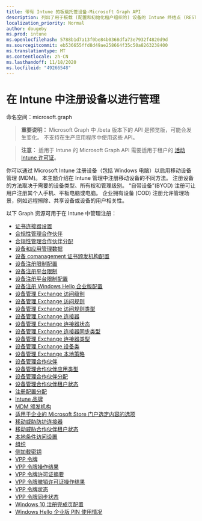 ```yaml
---
title: 带有 Intune 的板载托管设备-Microsoft Graph API
description: 列出了用于板载 (配置和初始化租户组织的) 设备的 Intune 终结点 (REST) 的 Microsoft Graph API。
localization_priority: Normal
author: dougeby
ms.prod: intune
ms.openlocfilehash: 5788b1d7a13f0be84b0368dfa73e7932f4820d9d
ms.sourcegitcommit: eb536655ffd8d49ae258664f35c50a8263238400
ms.translationtype: MT
ms.contentlocale: zh-CN
ms.lasthandoff: 11/18/2020
ms.locfileid: "49266548"
---
```

# <a name="enroll-devices-for-management-in-intune"></a>在 Intune 中注册设备以进行管理

命名空间：microsoft.graph

> **重要说明：** Microsoft Graph 中 /beta 版本下的 API 是预览版，可能会发生变化。 不支持在生产应用程序中使用这些 API。

> **注意：** 适用于 Intune 的 Microsoft Graph API 需要适用于租户的 [活动 Intune 许可证](https://go.microsoft.com/fwlink/?linkid=839381)。

你可以通过 Microsoft Intune 注册设备（包括 Windows 电脑）以启用移动设备管理 (MDM)。 本主题介绍在 Intune 管理中注册移动设备的不同方法。 注册设备的方法取决于需要的设备类型、所有权和管理级别。 “自带设备”(BYOD) 注册可让用户注册其个人手机、平板电脑或电脑。 企业拥有设备 (COD) 注册允许管理场景，例如远程擦除、共享设备或设备的用户相关性。

以下 Graph 资源可用于在 Intune 中管理注册：

- [证书连接器设置](intune-onboarding-certificateconnectorsetting.md)
- [合规性管理合作伙伴](intune-onboarding-compliancemanagementpartner.md)
- [合规性管理合作伙伴分配](intune-onboarding-compliancemanagementpartnerassignment.md)
- [设备和应用管理数据](intune-onboarding-deviceandappmanagementdata.md)
- [设备 comanagement 证书颁发机构配置](intune-onboarding-devicecomanagementauthorityconfiguration.md)
- [设备注册限制配置](intune-onboarding-deviceenrollmentlimitconfiguration.md)
- [设备注册平台限制](intune-onboarding-deviceenrollmentplatformrestriction.md)
- [设备注册平台限制配置](intune-onboarding-deviceenrollmentplatformrestrictionsconfiguration.md)
- [设备注册 Windows Hello 企业版配置](intune-onboarding-deviceenrollmentwindowshelloforbusinessconfiguration.md)
- [设备管理 Exchange 访问级别](intune-onboarding-devicemanagementexchangeaccesslevel.md)
- [设备管理 Exchange 访问规则](intune-onboarding-devicemanagementexchangeaccessrule.md)
- [设备管理 Exchange 访问规则类型](intune-onboarding-devicemanagementexchangeaccessruletype.md)
- [设备管理 Exchange 连接器](intune-onboarding-devicemanagementexchangeconnector.md)
- [设备管理 Exchange 连接器状态](intune-onboarding-devicemanagementexchangeconnectorstatus.md)
- [设备管理 Exchange 连接器同步类型](intune-onboarding-devicemanagementexchangeconnectorsynctype.md)
- [设备管理 Exchange 连接器类型](intune-onboarding-devicemanagementexchangeconnectortype.md)
- [设备管理 Exchange 设备类](intune-onboarding-devicemanagementexchangedeviceclass.md)
- [设备管理 Exchange 本地策略](intune-onboarding-devicemanagementexchangeonpremisespolicy.md)
- [设备管理合作伙伴](intune-onboarding-devicemanagementpartner.md)
- [设备管理合作伙伴应用类型](intune-onboarding-devicemanagementpartnerapptype.md)
- [设备管理合作伙伴分配](intune-onboarding-devicemanagementpartnerassignment.md)
- [设备管理合作伙伴租户状态](intune-onboarding-devicemanagementpartnertenantstate.md)
- [注册配置分配](intune-onboarding-enrollmentconfigurationassignment.md)
- [Intune 品牌](intune-onboarding-intunebrand.md)
- [MDM 颁发机构](intune-onboarding-mdmauthority.md)
- [适用于企业的 Microsoft Store 门户选定内容的选项](intune-onboarding-microsoftstoreforbusinessportalselectionoptions.md)
- [移动威胁防护连接器](intune-onboarding-mobilethreatdefenseconnector.md)
- [移动威胁合作伙伴租户状态](intune-onboarding-mobilethreatpartnertenantstate.md)
- [本地条件访问设置](intune-onboarding-onpremisesconditionalaccesssettings.md)
- [组织](intune-onboarding-organization.md)
- [侧加载密钥](intune-onboarding-sideloadingkey.md)
- [VPP 令牌](intune-onboarding-vpptoken.md)
- [VPP 令牌操作结果](intune-onboarding-vpptokenactionresult.md)
- [VPP 令牌许可证摘要](intune-onboarding-vpptokenlicensesummary.md)
- [VPP 令牌撤销许可证操作结果](intune-onboarding-vpptokenrevokelicensesactionresult.md)
- [VPP 令牌状态](intune-onboarding-vpptokenstate.md)
- [VPP 令牌同步状态](intune-onboarding-vpptokensyncstatus.md)
- [Windows 10 注册完成页配置](intune-onboarding-windows10enrollmentcompletionpageconfiguration.md)
- [Windows Hello 企业版 PIN 使用情况](intune-onboarding-windowshelloforbusinesspinusage.md)